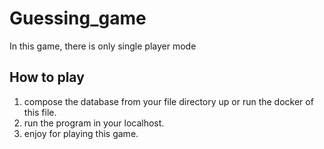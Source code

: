 # Guessing_game

In this game, there is only single player mode

## How to play
1. compose the database from your file directory up or run the docker of this file.
2. run the program in your localhost.
3. enjoy for playing this game.
